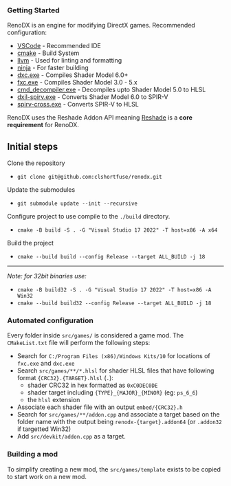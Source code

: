 ### Getting Started

RenoDX is an engine for modifying DirectX games. Recommended configuration:

* [VSCode](https://code.visualstudio.com/) - Recommended IDE
* [cmake](https://cmake.org/download/) - Build System
* [llvm](https://github.com/llvm/llvm-project/releases/) - Used for linting and formatting
* [ninja](https://github.com/ninja-build/ninja/wiki/Pre-built-Ninja-packages) - For faster building
* [dxc.exe](https://github.com/microsoft/DirectXShaderCompiler/releases) - Compiles Shader Model 6.0+
* [fxc.exe](https://developer.microsoft.com/en-us/windows/downloads/windows-sdk/) - Compiles Shader Model 3.0 - 5.x
* [cmd_decompiler.exe](https://github.com/bo3b/3Dmigoto/releases/tag/1.3.16) - Decompiles upto Shader Model 5.0 to HLSL
* [dxil-spirv.exe](https://github.com/HansKristian-Work/dxil-spirv) - Converts Shader Model 6.0 to SPIR-V
* [spirv-cross.exe](https://github.com/KhronosGroup/SPIRV-Cross) - Converts SPIR-V to HLSL

RenoDX uses the Reshade Addon API meaning [Reshade](https://reshade.me/) is a **core requirement** for RenoDX.

## Initial steps

Clone the repository 

* `git clone git@github.com:clshortfuse/renodx.git`

Update the submodules

* `git submodule update --init --recursive`

Configure project to use compile to the `./build` directory.

* `cmake -B build -S . -G "Visual Studio 17 2022" -T host=x86 -A x64`

Build the project

* `cmake --build build --config Release --target ALL_BUILD -j 18`

----------------

*Note: for 32bit binaries use:*

* `cmake -B build32 -S . -G "Visual Studio 17 2022" -T host=x86 -A Win32`
* `cmake --build build32 --config Release --target ALL_BUILD -j 18`


### Automated configuration

Every folder inside `src/games/` is considered a game mod. The `CMakeList.txt` file will perform the following steps:

* Search for `C:/Program Files (x86)/Windows Kits/10` for locations of `fxc.exe` and `dxc.exe`
* Search `src/games/**/*.hlsl` for shader HLSL files that have following format `{CRC32}.{TARGET}.hlsl` (`.`):
  * shader CRC32 in hex formatted as `0xC0DEC0DE`
  * shader target including `{TYPE}_{MAJOR}_{MINOR}` (eg: `ps_6_6`)
  * the `hlsl` extension
* Associate each shader file with an output `embed/{CRC32}.h`
* Search for `src/games/**/addon.cpp` and associate a target based on the folder name with the output being `renodx-{target}.addon64` (or `.addon32` if targetted Win32)
* Add `src/devkit/addon.cpp` as a target.


### Building a mod

To simplify creating a new mod, the `src/games/template` exists to be copied to start work on a new mod.
